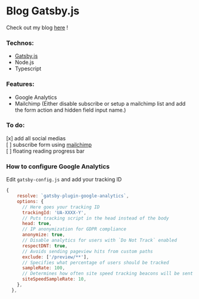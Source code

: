 # Blog Gatsby.js

Check out my blog [here](https://quentin-monmousseau.netlify.com) !

### Technos:
- [Gatsby.js](https://www.gatsbyjs.org/)
- Node.js
- Typescript

### Features:
- Google Analytics
- Mailchimp (Either disable subscribe or setup a mailchimp list and add the form action and hidden field input name.)

### To do:
[x] add all social medias  
[ ] subscribe form using [mailchimp](https://mailchimp.com)  
[ ] floating reading progress bar

### How to configure Google Analytics
Edit `gatsby-config.js` and add your tracking ID


```javascript
{
    resolve: `gatsby-plugin-google-analytics`,
    options: {
      // Here goes your tracking ID
      trackingId: 'UA-XXXX-Y',
      // Puts tracking script in the head instead of the body
      head: true,
      // IP anonymization for GDPR compliance
      anonymize: true,
      // Disable analytics for users with `Do Not Track` enabled
      respectDNT: true,
      // Avoids sending pageview hits from custom paths
      exclude: ['/preview/**'],
      // Specifies what percentage of users should be tracked
      sampleRate: 100,
      // Determines how often site speed tracking beacons will be sent
      siteSpeedSampleRate: 10,
    },
  },
```